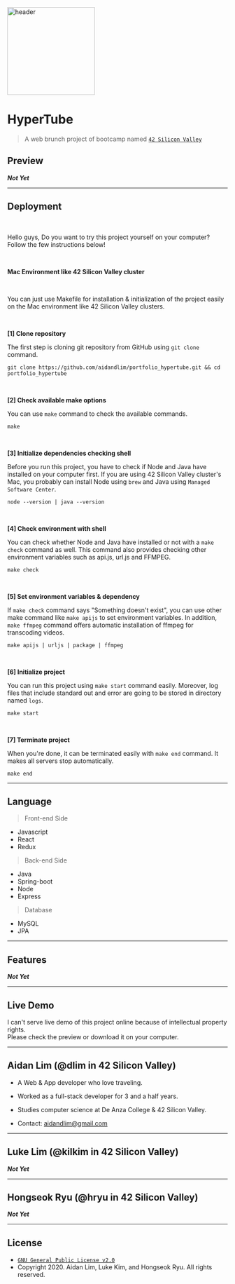 <a href="https://hypertube.aidandlim.com" title="header" alt="header">
  <img src="https://www.freeiconspng.com/uploads/youtube-icon-block-png-17.png" width="200" height="200" title="header" alt="header">
</a>

# HyperTube

> 

> 

> A web brunch project of bootcamp named <a href="https://www.42.us.org" target="_blank">`42 Silicon Valley`</a>

## Preview

***Not Yet***

---

## Deployment

<br>

Hello guys, Do you want to try this project yourself on your computer? Follow the few instructions below!

<br>

**Mac Environment like 42 Silicon Valley cluster**

<br>

You can just use Makefile for installation & initialization of the project easily on the Mac environment like 42 Silicon Valley clusters.

<br>

**[1] Clone repository**

The first step is cloning git repository from GitHub using `git clone` command.

```shell
git clone https://github.com/aidandlim/portfolio_hypertube.git && cd portfolio_hypertube
```

<br>

**[2] Check available make options**

You can use `make` command to check the available commands.

```shell
make
```

<br>

**[3] Initialize dependencies checking shell**

Before you run this project, you have to check if Node and Java have installed on your computer first. If you are using 42 Silicon Valley cluster's Mac, you probably can install Node using `brew` and Java using `Managed Software Center`.

```shell
node --version | java --version
```

<br>

**[4] Check environment with shell**

You can check whether Node and Java have installed or not with a `make check` command as well. This command also provides checking other environment variables such as api.js, url.js and FFMPEG.

```shell
make check
```

<br>

**[5] Set environment variables & dependency**

If `make check` command says "Something doesn't exist", you can use other make command like `make apijs` to set environment variables. In addition, `make ffmpeg` command offers automatic installation of ffmpeg for transcoding videos.

```shell
make apijs | urljs | package | ffmpeg
```

<br>

**[6] Initialize project**

You can run this project using `make start` command easily. Moreover, log files that include standard out and error are going to be stored in directory named `logs`.

```shell
make start
```

<br>

**[7] Terminate project**

When you're done, it can be terminated easily with `make end` command. It makes all servers stop automatically.

```shell
make end
```

---

## Language

> Front-end Side

- Javascript
- React
- Redux

> Back-end Side

- Java
- Spring-boot
- Node
- Express

> Database

- MySQL
- JPA

---

## Features

***Not Yet***

---

## Live Demo

I can't serve live demo of this project online because of intellectual property rights. <br>Please check the preview or download it on your computer.

---

## Aidan Lim (@dlim in 42 Silicon Valley)

- A Web & App developer who love traveling.

- Worked as a full-stack developer for 3 and a half years.

- Studies computer science at De Anza College & 42 Silicon Valley.

- Contact: aidandlim@gmail.com

---

## Luke Lim (@kilkim in 42 Silicon Valley)

***Not Yet***

---

## Hongseok Ryu (@hryu in 42 Silicon Valley)

***Not Yet***

---

## License

- <a href="https://www.gnu.org/licenses/old-licenses/gpl-2.0.en.html" target="_blank">`GNU General Public License v2.0`</a>
- Copyright 2020. Aidan Lim, Luke Kim, and Hongseok Ryu. All rights reserved.
